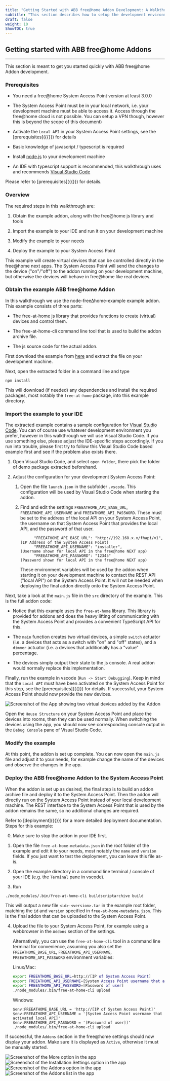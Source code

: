 ```yaml
---
title: "Getting Started with ABB free@home Addon Development: A Walkthrough"
subtitle: "This section describes how to setup the development environment and the System Access Point for ABB free@home Addon development. Refer to the following sections for further details, if required."
draft: false
weight: 10
ShowTOC: true
---
```


## Getting started with ABB free@home Addons

------------------------------------------------------------------------

This section is meant to get you started quickly with ABB free@home Addon development.

### Prerequisites

- You need a free@home System Access Point version at least 3.0.0

- The System Access Point must be in your local network, i.e. your development machine must be able to access it.
  Access through the free@home cloud is not possible. You can setup a VPN though, however this is
  beyond the scope of this document)

- Activate the `Local API` in your System Access Point settings, see the
  [prerequisites]({{<relref prerequisites>}}) for details

- Basic knowledge of javascript / typescript is required

- Install [node.js](https://nodejs.org/en/download/) to your development machine

- An IDE with typescript support is recommended, this walkthrough uses and recommends
  [Visual Studio Code](https://code.visualstudio.com/download)

Please refer to [prerequisites]({{<relref prerequisites>}}) for details.

### Overview

The required steps in this walkthrough are:

1. Obtain the example addon, along with the free@home js library and tools

2. Import the example to your IDE and run it on your development machine

3. Modify the example to your needs

4. Deploy the example to your System Access Point

This example will create virtual devices that can be controlled directly in the free@home next apps.
The System Access Point will send the changes to the device ("on"/"off") to the addon running on your development
machine, but otherwise the devices will behave in free@home like real devices.

### Obtain the example ABB free@home Addon

In this walkthrough we use the node-free∆home-example example addon. This example consists of three parts:

- The free-at-home js library that provides functions to create (virtual) devices and control them.

- The free-at-home-cli command line tool that is used to build the addon archive file.

- The js source code for the actual addon.

First download the example from [here](https://developer.eu.mybuildings.abb.com) and extract the file on your development machine.

Next, open the extracted folder in a command line and type

```shell
npm install
```

This will download (if needed) any dependencies and install the required packages, most notably the
`free-at-home` package, into this example directory.

### Import the example to your IDE

The extracted example contains a sample configuration for
[Visual Studio Code](https://code.visualstudio.com/). You can of course use whatever development
environment you prefer, however in this walkthrough we will use Visual Studio Code. If you use
something else, please adjust the IDE-specific steps accordingly. If you run into trouble, please
first try to follow this Visual Studio Code based example first and see if the problem also exists
there.

1. Open Visual Studio Code, and select `open folder`, there pick the folder of demo package
   extracted beforehand.

2. Adjust the configuration for your development System Access Point:

   1. Open the file `launch.json` in the subfolder `.vscode`. This configuration will be used by
      Visual Studio Code when starting the addon.

   2. Find and edit the settings `FREEATHOME_API_BASE_URL`, `FREEATHOME_API_USERNAME` and
      `FREEATHOME_API_PASSWORD`. These must be set to the address of the local API on your System Access Point,
      the username on that System Access Point that provides the local API, and the password of that user.
      ```
            "FREEATHOME_API_BASE_URL": "http://192.168.x.x/fhapi/v1", (IP Address of the System Access Point)
            "FREEATHOME_API_USERNAME": "installer",                   (Username shown for local API in the free@home NEXT app)
            "FREEATHOME_API_PASSWORD": "12345"                        (Password shown for local API in the free@home NEXT app)
      ```

      These environment variables will be used by the addon when starting it on your development
      machine to contact the REST API ("local API") on the System Access Point. It will not be needed when
      deploying the final addon directly onto the System Access Point.

Next, take a look at the `main.js` file in the `src` directory of the example. This is the full
addon code:

- Notice that this example uses the `free-at-home` library. This library is provided for addons and
  does the heavy lifting of communicating with the System Access Point and provides a convenient TypeScript API
  for this.

- The `main` function creates two virtual devices, a simple `switch` actuator (i.e. a devices that
  acts as a switch with "on" and "off" states), and a `dimmer` actuator (i.e. a devices that
  additionally has a "value" percentage.

- The devices simply output their state to the js console. A real addon would normally replace this
  implementation.

Finally, run the example in vscode (`Run -> Start Debugging`). Keep in mind that the `Local API`
must have been activated on the System Access Point for this step, see the
[prerequisites]({{<relref prerequisites>}}) for details. If successful, your System Access Point should now
provide the new devices.

![Screenshot of the App showing two virtual devices added by the Addon](/app_actuators.jpg "When addon is running, the virtual devices appear in the app and can be controlled")

Open the `House Structure` on your System Access Point and place the devices into rooms,
then they can be used normally. When switching the devices using the app, you should now see
corresponding console output in the `Debug Console` pane of Visual Studio Code.

### Modify the example

At this point, the addon is set up complete. You can now open the `main.js` file and adjust it to
your needs, for example change the name of the devices and observe the changes in the app.

### Deploy the ABB free@home Addon to the System Access Point

When the addon is set up as desired, the final step is to build an addon archive file and deploy
it to the System Access Point. Then the addon will directly run on the System Access Point instead of your local development
machine. The REST interface to the System Access Point that is used by the addon remains the same, so no
additional changes are required.

Refer to [deployment]({{<relref deployment>}}) for a more detailed deployment documentation. Steps
for this example:

0. Make sure to stop the addon in your IDE first.

1. Open the file `free-at-home-metadata.json` in the root folder of the example and edit it to your
   needs, most notably the `name` and `version` fields. If you just want to test the deployment, you
   can leave this file as-is.

2. Open the example directory in a command line terminal / console of your IDE (e.g. the `Terminal`
   pane in vscode).

3. Run
  ```shell
  ./node_modules/.bin/free-at-home-cli buildscriptarchive build
  ```

  This will output a new file `<id>-<version>.tar` in the example root folder, matching the `id` and
  `version` specified in `free-at-home-metadata.json`. This is the final addon that can be uploaded
  to the System Access Point.

4. Upload the file to your System Access Point, for example using a webbrowser in the `Addons` section of the
   settings.

   Alternatively, you can use the `free-at-home-cli` tool in a command line terminal for
   convenience, assuming you also set the `FREEATHOME_BASE_URL`, `FREEATHOME_API_USERNAME`,
   `FREEATHOME_API_PASSWORD` environment variables:

   Linux/Mac:
   ```bash
   export FREEATHOME_BASE_URL=http://[IP of System Access Point]
   export FREEATHOME_API_USERNAME=[System Access Point username that activated local API]
   export FREEATHOME_API_PASSWORD=[Password of user]
   ./node_modules/.bin/free-at-home-cli upload
   ```

   Windows:
   ```
   $env:FREEATHOME_BASE_URL = 'http://[IP of System Access Point]'
   $env:FREEATHOME_API_USERNAME = '[System Access Point username that activated local API]'
   $env:FREEATHOME_API_PASSWORD = '[Password of user]]'
   ./node_modules/.bin/free-at-home-cli upload
   ```

If successful, the `Addons` section in the free@home settings should now display your addon.
Make sure it is displayed as `Active`, otherwise it must be manually started.

![Screenshot of the More option in the app](/addon_active_1.jpg "Verify addon is active step 1: Open More page in the app")
![Screenshot of the Installation Settings option in the app](/addon_active_2.jpg "Verify addon is active step 2: Open Installation Settings in the app")
![Screenshot of the Addons option in the app](/addon_active_3.jpg "Verify addon is active step 3: Open Addons in the app")
![Screenshot of the Addons list in the app](/addon_active_4.jpg "Verify addon is active step 4: New Addon should be listed as Active in Addons list")

